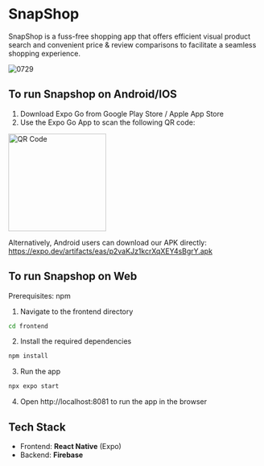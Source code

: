 # SnapShop
SnapShop is a fuss-free shopping app that offers efficient visual product search and convenient price & review comparisons to facilitate a seamless shopping experience.

![0729](https://github.com/user-attachments/assets/42c42805-c13e-45d1-a100-a6dc6565e71d)


## To run Snapshop on Android/IOS
1. Download Expo Go from Google Play Store / Apple App Store
2. Use the Expo Go App to scan the following QR code:
<img width="194" alt="QR Code" src="https://github.com/user-attachments/assets/fcf1c2d6-6611-415b-a8ce-df1b78dd2906">

Alternatively, Android users can download our APK directly: https://expo.dev/artifacts/eas/p2vaKJz1kcrXqXEY4sBgrY.apk

## To run Snapshop on Web
Prerequisites: npm
1. Navigate to the frontend directory
```bash
cd frontend
```
2. Install the required dependencies
```bash
npm install
```
3. Run the app
```bash
npx expo start
```
4. Open http://localhost:8081 to run the app in the browser

## Tech Stack
- Frontend: **React Native** (Expo)
- Backend: **Firebase** 
